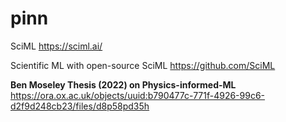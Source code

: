 # pinn

SciML
https://sciml.ai/

Scientific ML with open-source SciML
https://github.com/SciML

**Ben Moseley Thesis (2022) on Physics-informed-ML**
https://ora.ox.ac.uk/objects/uuid:b790477c-771f-4926-99c6-d2f9d248cb23/files/d8p58pd35h


